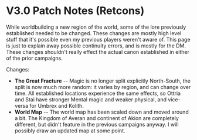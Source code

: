 # V3.0 Patch Notes (Retcons)
While worldbuilding a new region of the world, some of the lore previously established needed to be changed. These changes are mostly high level stuff that it's possible even my previous players weren't aware of. This page is just to explain away possible continuity errors, and is mostly for the DM. These changes shouldn't really effect the actual canon established in either of the prior campaigns.

Changes:
- **The Great Fracture** -- Magic is no longer split explicitly North-South, the split is now much more random: it varies by region, and can change over time. All established locations experience the same effects, so Ottria and Stai have stronger Mental magic and weaker physical, and vice-versa for Umbrex and Kolith.
- **World Map** -- The world map has been scaled down and moved around a bit. The Kingdom of Averan and continent of Akion are completely different, but didn't feature in the previous campaigns anyway. I will possibly draw an updated map at some point.